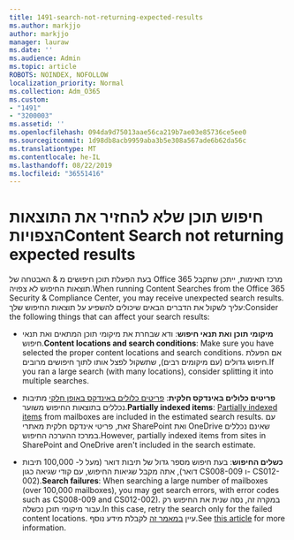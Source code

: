 ```yaml
---
title: 1491-search-not-returning-expected-results
ms.author: markjjo
author: markjjo
manager: lauraw
ms.date: ''
ms.audience: Admin
ms.topic: article
ROBOTS: NOINDEX, NOFOLLOW
localization_priority: Normal
ms.collection: Adm_O365
ms.custom:
- "1491"
- "3200003"
ms.assetid: ''
ms.openlocfilehash: 094da9d75013aae56ca219b7ae03e85736ce5ee0
ms.sourcegitcommit: 1d98db8acb9959aba3b5e308a567ade6b62da56c
ms.translationtype: MT
ms.contentlocale: he-IL
ms.lasthandoff: 08/22/2019
ms.locfileid: "36551416"
---
```

# <a name="content-search-not-returning-expected-results"></a><span data-ttu-id="81c41-102">חיפוש תוכן שלא להחזיר את התוצאות הצפויות</span><span class="sxs-lookup"><span data-stu-id="81c41-102">Content Search not returning expected results</span></span>

<span data-ttu-id="81c41-103">בעת הפעלת תוכן חיפושים מ & האבטחה של Office 365 מרכז תאימות, ייתכן שתקבל תוצאות החיפוש לא צפויה.</span><span class="sxs-lookup"><span data-stu-id="81c41-103">When running Content Searches from the Office 365 Security & Compliance Center, you may receive unexpected search results.</span></span> <span data-ttu-id="81c41-104">עליך לשקול את הדברים הבאים שיכולים להשפיע על תוצאות החיפוש שלך:</span><span class="sxs-lookup"><span data-stu-id="81c41-104">Consider the following things that can affect your search results:</span></span>

- <span data-ttu-id="81c41-105">**מיקומי תוכן ואת תנאי חיפוש**: ודא שבחרת את מיקומי תוכן המתאים ואת תנאי חיפוש.</span><span class="sxs-lookup"><span data-stu-id="81c41-105">**Content locations and search conditions**: Make sure you have selected the proper content locations and search conditions.</span></span> <span data-ttu-id="81c41-106">אם הפעלת חיפוש גדולים (עם מיקומים רבים), שתשקול לפצל אותו לתוך חיפושים מרובים.</span><span class="sxs-lookup"><span data-stu-id="81c41-106">If you ran a large search (with many locations), consider splitting it into multiple searches.</span></span>

- <span data-ttu-id="81c41-107">**פריטים כלולים באינדקס חלקית**: [פריטים כלולים באינדקס באופן חלקי](https://docs.microsoft.com/office365/securitycompliance/partially-indexed-items-in-content-search) מתיבות נכללים בתוצאות החיפוש משוער.</span><span class="sxs-lookup"><span data-stu-id="81c41-107">**Partially indexed items**:  [Partially indexed items](https://docs.microsoft.com/office365/securitycompliance/partially-indexed-items-in-content-search) from mailboxes are included in the estimated search results.</span></span> <span data-ttu-id="81c41-108">עם זאת, פריטי אינדקס חלקית מאתרי SharePoint ואת OneDrive שאינם נכללים במרכז ההערכה החיפוש.</span><span class="sxs-lookup"><span data-stu-id="81c41-108">However, partially indexed items from sites in SharePoint and OneDrive aren't included in the search estimate.</span></span>

- <span data-ttu-id="81c41-109">**כשלים החיפוש**: בעת חיפוש מספר גדול של תיבות דואר (מעל ל- 100,000 תיבות דואר), אתה מקבל שגיאות החיפוש, עם קודי שגיאה כגון CS008-009 ו- CS012-002).</span><span class="sxs-lookup"><span data-stu-id="81c41-109">**Search failures**: When searching a large number of mailboxes (over 100,000 mailboxes), you may get search errors, with error codes such as CS008-009 and CS012-002).</span></span> <span data-ttu-id="81c41-110">במקרה זה, נסה שנית את החיפוש רק עבור מיקומי תוכן נכשלה.</span><span class="sxs-lookup"><span data-stu-id="81c41-110">In this case, retry the search only for the failed content locations.</span></span> <span data-ttu-id="81c41-111">עיין [במאמר זה](https://docs.microsoft.com/office365/securitycompliance/retry-failed-content-search) לקבלת מידע נוסף.</span><span class="sxs-lookup"><span data-stu-id="81c41-111">See  [this article](https://docs.microsoft.com/office365/securitycompliance/retry-failed-content-search) for more information.</span></span>
